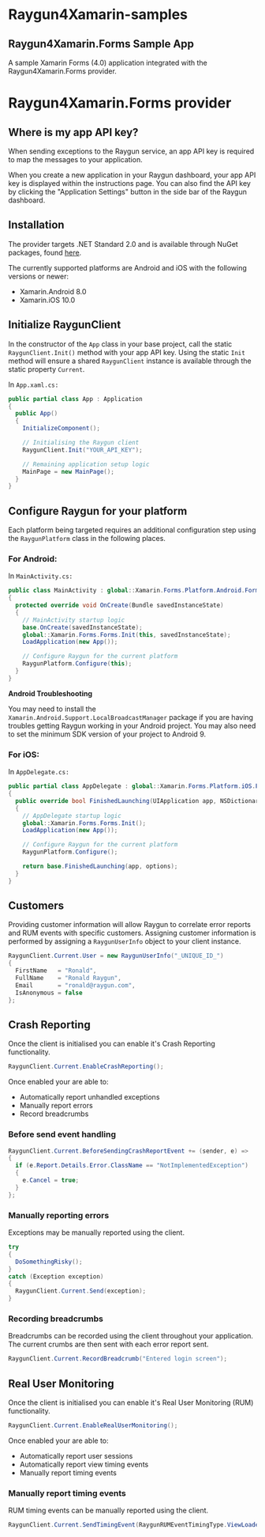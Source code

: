 # Raygun4Xamarin-samples

## Raygun4Xamarin.Forms Sample App

A sample Xamarin Forms (4.0) application integrated with the Raygun4Xamarin.Forms provider.

# Raygun4Xamarin.Forms provider

## Where is my app API key?
When sending exceptions to the Raygun service, an app API key is required to map the messages to your application.

When you create a new application in your Raygun dashboard, your app API key is displayed within the instructions page. You can also find the API key by clicking the "Application Settings" button in the side bar of the Raygun dashboard.

## Installation

The provider targets .NET Standard 2.0 and is available through NuGet packages, found [here](https://www.nuget.org/packages/raygun4xamarin.forms/).

The currently supported platforms are Android and iOS with the following versions or newer:
 
 * Xamarin.Android 8.0
 * Xamarin.iOS 10.0

## Initialize RaygunClient

In the constructor of the `App` class in your base project, call the static `RaygunClient.Init()` method with your app API key. Using the static `Init` method will ensure a shared `RaygunClient` instance is available through the static property `Current`.

In `App.xaml.cs:`

``` csharp
public partial class App : Application
{
  public App()
  {
    InitializeComponent();

    // Initialising the Raygun client 
    RaygunClient.Init("YOUR_API_KEY");

    // Remaining application setup logic
    MainPage = new MainPage();
  }
}
```

## Configure Raygun for your platform

Each platform being targeted requires an additional configuration step using the `RaygunPlatform` class in the following places. 

### For Android:

In `MainActivity.cs:`

``` csharp
public class MainActivity : global::Xamarin.Forms.Platform.Android.FormsAppCompatActivity
{
  protected override void OnCreate(Bundle savedInstanceState)
  {
    // MainActivity startup logic
    base.OnCreate(savedInstanceState);
    global::Xamarin.Forms.Forms.Init(this, savedInstanceState);
    LoadApplication(new App());

    // Configure Raygun for the current platform
    RaygunPlatform.Configure(this);
  }
}
```

**Android Troubleshooting**

You may need to install the `Xamarin.Android.Support.LocalBroadcastManager` package if you are having troubles getting Raygun working in your Android project. 
You may also need to set the minimum SDK version of your project to Android 9.

### For iOS:

In `AppDelegate.cs:`

``` csharp
public partial class AppDelegate : global::Xamarin.Forms.Platform.iOS.FormsApplicationDelegate
{
  public override bool FinishedLaunching(UIApplication app, NSDictionary options)
  {
    // AppDelegate startup logic
    global::Xamarin.Forms.Forms.Init();
    LoadApplication(new App());

    // Configure Raygun for the current platform
    RaygunPlatform.Configure();

    return base.FinishedLaunching(app, options);
  }
}
```

## Customers

Providing customer information will allow Raygun to correlate error reports and RUM events with specific customers.
Assigning customer information is performed by assigning a `RaygunUserInfo` object to your client instance. 

``` csharp
RaygunClient.Current.User = new RaygunUserInfo("_UNIQUE_ID_")
{
  FirstName   = "Ronald",
  FullName    = "Ronald Raygun",
  Email       = "ronald@raygun.com",
  IsAnonymous = false
};
```

## Crash Reporting

Once the client is initialised you can enable it's Crash Reporting functionality.

``` csharp
RaygunClient.Current.EnableCrashReporting();
```

Once enabled your are able to:
* Automatically report unhandled exceptions
* Manually report errors
* Record breadcrumbs

### Before send event handling

``` csharp
RaygunClient.Current.BeforeSendingCrashReportEvent += (sender, e) =>
{
  if (e.Report.Details.Error.ClassName == "NotImplementedException")
  {
   	e.Cancel = true;
  }
};
```

### Manually reporting errors

Exceptions may be manually reported using the client.

``` csharp
try
{
  DoSomethingRisky();
}
catch (Exception exception)
{
  RaygunClient.Current.Send(exception);
}
```

### Recording breadcrumbs

Breadcrumbs can be recorded using the client throughout your application. The current crumbs are then sent with each error report sent.

``` csharp
RaygunClient.Current.RecordBreadcrumb("Entered login screen");
```

## Real User Monitoring

Once the client is initialised you can enable it's Real User Monitoring (RUM) functionality.

``` csharp
RaygunClient.Current.EnableRealUserMonitoring();
```

Once enabled your are able to:
* Automatically report user sessions
* Automatically report view timing events
* Manually report timing events

### Manually report timing events

RUM timing events can be manually reported using the client. 

``` csharp
RaygunClient.Current.SendTimingEvent(RaygunRUMEventTimingType.ViewLoaded, "TestView", 123);
```
